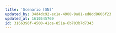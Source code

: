 ```yaml
---
title: 'Scenario [SN]'
updated_by: 34d4dc92-ec1a-4900-9a81-ed8dd8606f23
updated_at: 1610545769
id: 3166396f-4500-41ce-851a-6b703b7d7343
---
```

